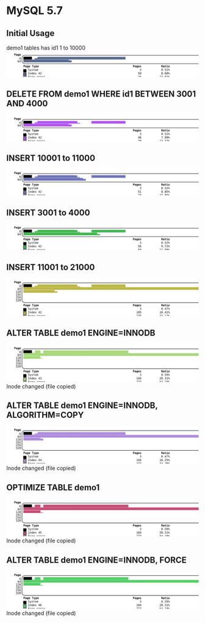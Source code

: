 # MySQL 5.7
## Initial Usage
demo1 tables has id1 1 to 10000
![init](./5.7/init.svg)
## DELETE FROM demo1 WHERE id1 BETWEEN 3001 AND 4000
![delete_3001_to_4000](./5.7/delete_3001_to_4000.svg)
## INSERT 10001 to 11000
![insert_10001_to_11000](./5.7/insert_10001_to_11000.svg)
## INSERT 3001 to 4000
![insert_3001_to_4000](./5.7/insert_3001_to_4000.svg)
## INSERT 11001 to 21000
![insert_11001_to_21000](./5.7/insert_11001_to_21000.svg)
## ALTER TABLE demo1 ENGINE=INNODB
![alter_table_demo1_engine_innodb](./5.7/alter_table_demo1_engine_innodb.svg)
Inode changed (file copied)
## ALTER TABLE demo1 ENGINE=INNODB, ALGORITHM=COPY
![alter_table_demo1_engine_innodb_algorithm_copy](./5.7/alter_table_demo1_engine_innodb_algorithm_copy.svg)
Inode changed (file copied)
## OPTIMIZE TABLE demo1
![optimize_table_demo1](./5.7/optimize_table_demo1.svg)
Inode changed (file copied)
## ALTER TABLE demo1 ENGINE=INNODB, FORCE
![alter_table_demo1_engine_innodb_force](./5.7/alter_table_demo1_engine_innodb_force.svg)
Inode changed (file copied)
